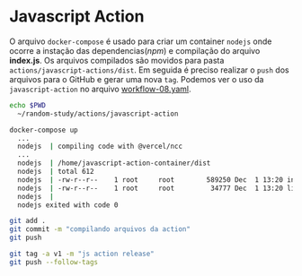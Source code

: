 # Javascript Action

O arquivo `docker-compose` é usado para criar um container `nodejs` onde ocorre a instação das dependencias(_npm_) e compilação do arquivo **index.js**. Os arquivos compilados são movidos para pasta `actions/javascript-actions/dist`.
Em seguida é preciso realizar o `push` dos arquivos para o GitHub e gerar uma nova `tag`. Podemos ver o uso da `javascript-action` no arquivo [workflow-08.yaml](https://github.com/RafaelClaumann/random-study/blob/github-workflows/.github/workflows/workflow-08.yaml).

``` bash
echo $PWD                                   
  ~/random-study/actions/javascript-action

docker-compose up
  ...
  nodejs  | compiling code with @vercel/ncc
  ...
  nodejs  | /home/javascript-action-container/dist
  nodejs  | total 612
  nodejs  | -rw-r--r--    1 root     root        589250 Dec  1 13:20 index.js
  nodejs  | -rw-r--r--    1 root     root         34777 Dec  1 13:20 licenses.txt
  nodejs  | 
  nodejs exited with code 0  

git add .
git commit -m "compilando arquivos da action"
git push

git tag -a v1 -m "js action release"
git push --follow-tags
```
